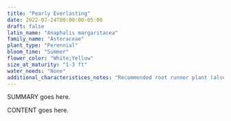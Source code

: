 ```yaml
---
title: "Pearly Everlasting"
date: 2022-07-24T00:00:00-05:00
draft: false
latin_name: "Anaphalis margaritacea"
family_name: "Asteraceae"
plant_type: "Perennial"
bloom_time: "Summer"
flower_color: "White;Yellow"
size_at_maturity: "1-3 ft"
water_needs: "None"
additional_characteristices_notes: "Recommended root runner plant (also gumplant, goldenrod, dudleya). Attracts American Lady (Vanessa virginensis) and Painted Lady (Vanessa cardui) butterflies."
---
```


SUMMARY goes here.

<!--more-->

CONTENT goes here.